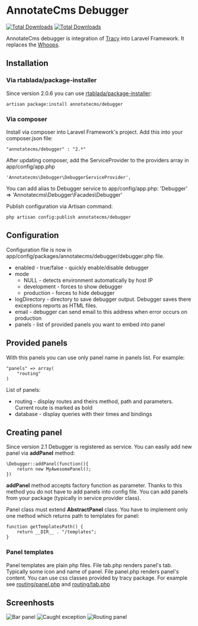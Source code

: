 
# AnnotateCms Debugger #
[![Total Downloads](https://poser.pugx.org/annotatecms/debugger/version.png)](https://packagist.org/packages/annotatecms/debugger) [![Total Downloads](https://poser.pugx.org/annotatecms/debugger/downloads.png)](https://packagist.org/packages/annotatecms/debugger)

AnnotateCms debugger is integration of [Tracy](https://github.com/nette/tracy "Tracy Github page") into Laravel Framework. It replaces the [Whoops](http://filp.github.io/whoops/).

## Installation ##

### Via rtablada/package-installer ###
Since version 2.0.6 you can use [rtablada/package-installer](https://github.com/rtablada/package-installer):

	artisan package:install annotatecms/debugger

### Via composer ###
Install via composer into Laravel Framework's project. Add this into your composer.json file:	

	"annotatecms/debugger" : "2.*"

After updating composer, add the ServiceProvider to the providers array in app/config/app.php

	'Annotatecms\Debugger\DebuggerServiceProvider',

You can add alias to Debugger service to app/config/app.php:
	'Debugger' => 'Annotatecms\Debugger\Facades\Debugger'

Publish configuration via Artisan command:

	php artisan config:publish annotatecms/debugger

## Configuration ##

Configuration file is now in app/config/packages/annotatecms/debugger/debugger.php file.

- enabled - true/false - quickly enable/disable debugger
- mode 
	- NULL - detects environment automatically by host IP
	- development - forces to show debugger
	- production - forces to hide debugger
- logDirectory - directory to save debugger output. Debugger saves there exceptions reports as HTML files.
- email - debugger can send email to this address when error occurs on production
- panels - list of provided panels you want to embed into panel 

## Provided panels ##
With this panels you can use only panel name in panels list. For example:
	
	"panels" => array(
		"routing"
	)

List of panels:

- routing - display routes and theirs method, path and parameters. Current route is marked as bold
- database - display queries with their times and bindings

## Creating panel ##
Since version 2.1 Debugger is registered as service. You can easily add new panel via **addPanel** method:
	
	\Debugger::addPanel(function(){
		return new MyAwesomePanel();
	})

**addPanel** method accepts factory function as parameter. Thanks to this method you do not have to add panels into config file. You can add panels from your package (typically in service provider class).

Panel class must extend **AbstractPanel** class. You have to implement only one method which returns path to templates for panel:

	function getTemplatesPath() {
        return __DIR__ . "/templates";
    }
	

### Panel templates ###
Panel templates are plain php files. File tab.php renders panel's tab. Typically some icon and name of panel. File panel.php renders panel's content. You can use css classes provided by tracy package. For example see [routing/panel.php](src/Annotatecms/Debugger/Panels/templates/routing/panel.php) and [routing/tab.php](src/Annotatecms/Debugger/Panels/templates/database/tab.php) 

## Screenhosts ##
![Bar panel](https://dl.dropboxusercontent.com/u/78644957/debugger/bar.png)
![Caught exception](https://dl.dropboxusercontent.com/u/78644957/debugger/exception.png)
![Routing panel](https://dl.dropboxusercontent.com/u/78644957/debugger/routing_panel.png)